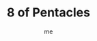 ---
# basics
title     		 : "8 of Pentacles"
token					 : 'coins-08'
card_type			 : '' # major, minor, court
layout				 : "tarot-card"
author    		 : 'me'
one_liner 		 : "Effort, work diligence, skill"
alt_names			 : ['Prudence', 'Discipline']
images				 : ['/assets/images/tarot/rws/rw-coins-08.jpg']
keywords			 : ['effort', 'work diligence', 'skill']
url						 : 'tarot/cards/coins-08'
aliases				 : []

meaning_light  : "Doing your best. Bringing enthusiasm and zeal to your work. Making an effort to be the best you can be. Finding the work that is right for you. Taking care of the small details. Becoming a finely skilled craftsperson. Building something with your hands. Making a handmade gift."

meaning_shadow : "Working yourself to death. Doing a half-hearted or sloppy job. Continuing in a job you hate. Buying thoughtless gifts. Producing work with shoddy craftsmanship. Rushing through your work. Rejecting opportunities to learn more about your craft."


# more detail
correspondence_planet 			: "Sun"
correspondence_astrological : "Virgo"
correspondence_affirmation  : "I give myself wholeheartedly to the task of the moment."
correspondence_story 				: "The Main Character is shown to be the very best at his or her chosen vocation."

advice_relationships 	 : "Discover what your partner loves or needs and make a special effort to deliver those gifts, words, or service on a regular basis. Consider the value of a handmade gift. Partners should look for ways to demonstrate their dedication to each other. Busy? Make sure a request from your partner or friend rises to the top of your “To Do” list."

advice_work 					 : "All too often, compressed schedules demand we do “just enough.” Today, try going beyond the bare minimum. Add that extra touch. Devote a little personal time to completing your work. Even if the task is an ordinary one, strive to make today’s product extraordinary. Others may not notice the difference—but you will."

advice_spirituality 	 : "Rituals can feel silly, and formal prayer can feel stiff and unnatural. Today, though, invest a little extra time and energy into your spiritual observations. Choose something to wear that reflects your faith. Acquire a special item for a home altar. Be in the moment, devoting extra attention to the small details of your faith."

advice_personal_growth : "Instead of just getting by, a mature person recognizes that every project and every interaction is a reflection of character. What would recent projects say about you? With an eye toward improving your image and reputation, how might your work and speech need to change?"

advice_fortune_telling : "Stop over-analyzing, researching, and outlining. Buckle down and get the work done."

questions	: ["What might happen if you shunned distraction, isolated yourself, and focused yourself entirely on the work at hand?", "What small step can you take right now toward realizing a larger plan?", "What are the obstacles between ourselves and our best work?", "How long has it been since you were “lost in your work?", "How can you improve your level of dedication and focus?", "What work do you do best? What about that work appeals to you?"]

# referenced in the symbols.toml data file
symbols	  : ['8', 'coins', 'devoted-craftsman', 'one-at-a-time']

# metadata
suppress_topnav : true
related_cards 	: []

---